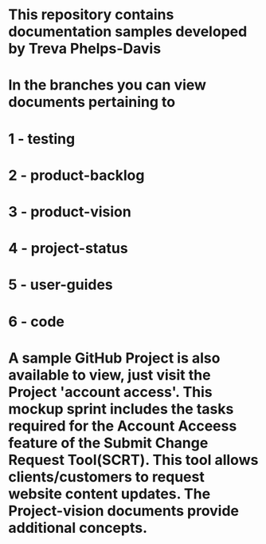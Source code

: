 # This repository contains documentation samples developed by Treva Phelps-Davis 
# In the branches you can view documents pertaining to 
# 1 - testing 
# 2 - product-backlog 
# 3 - product-vision 
# 4 - project-status
# 5 - user-guides
# 6 - code
# A sample GitHub Project is also available to view, just visit the Project 'account access'. This mockup sprint includes the tasks required for the Account Acceess feature of the Submit Change Request Tool(SCRT). This tool allows clients/customers to request website content updates. The Project-vision documents provide additional concepts.
